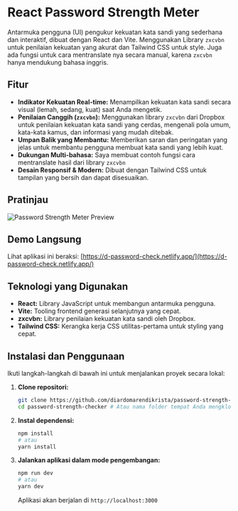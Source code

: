 # React Password Strength Meter
Antarmuka pengguna (UI) pengukur kekuatan kata sandi yang sederhana dan interaktif, dibuat dengan React dan Vite. Menggunakan Library `zxcvbn` untuk penilaian kekuatan yang akurat dan Tailwind CSS untuk style. Juga ada fungsi untuk cara mentranslate nya secara manual, karena `zxcvbn` hanya mendukung bahasa inggris.

## Fitur

* **Indikator Kekuatan Real-time:** Menampilkan kekuatan kata sandi secara visual (lemah, sedang, kuat) saat Anda mengetik.
* **Penilaian Canggih (`zxcvbn`):** Menggunakan library `zxcvbn` dari Dropbox untuk penilaian kekuatan kata sandi yang cerdas, mengenali pola umum, kata-kata kamus, dan informasi yang mudah ditebak.
* **Umpan Balik yang Membantu:** Memberikan saran dan peringatan yang jelas untuk membantu pengguna membuat kata sandi yang lebih kuat.
* **Dukungan Multi-bahasa:** Saya membuat contoh fungsi cara mentranslate hasil dari library `zxcvbn`
* **Desain Responsif & Modern:** Dibuat dengan Tailwind CSS untuk tampilan yang bersih dan dapat disesuaikan.

## Pratinjau

![Password Strength Meter Preview](https://i.imgur.com/8SU6w13.jpeg)

## Demo Langsung

Lihat aplikasi ini beraksi: [https://d-password-check.netlify.app/](https://d-password-check.netlify.app/)

## Teknologi yang Digunakan

* **React:** Library JavaScript untuk membangun antarmuka pengguna.
* **Vite:** Tooling frontend generasi selanjutnya yang cepat.
* **zxcvbn:** Library penilaian kekuatan kata sandi oleh Dropbox.
* **Tailwind CSS:** Kerangka kerja CSS utilitas-pertama untuk styling yang cepat.

## Instalasi dan Penggunaan

Ikuti langkah-langkah di bawah ini untuk menjalankan proyek secara lokal:

1.  **Clone repositori:**
    ```bash
    git clone https://github.com/diardomarendikrista/password-strength-checker
    cd password-strength-checker # Atau nama folder tempat Anda mengkloning
    ```

2.  **Instal dependensi:**
    ```bash
    npm install
    # atau
    yarn install
    ```

3.  **Jalankan aplikasi dalam mode pengembangan:**
    ```bash
    npm run dev
    # atau
    yarn dev
    ```
    Aplikasi akan berjalan di `http://localhost:3000`
